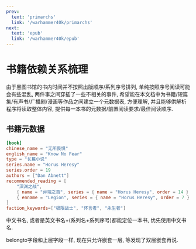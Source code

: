 ```yaml
---
prev:
  text: 'primarchs'
  link: '/warhammer40k/primarchs'
next:
  text: 'epub'
  link: '/warhammer40k/epub'
---
```


# 书籍依赖关系梳理

由于黑图书馆的书内时间并不按照出版顺序/系列序号排列, 单纯按照序号阅读可能会有些混乱, 两件事之间穿插了一些不相关的事件, 希望能在本文档中为书籍/短篇集/有声书/广播剧/漫画等作品之间建立一个元数据表, 方便理解, 并且能够供解析程序将读取整体内容, 提供每一本书的元数据/前置阅读要求/最佳阅读顺序.

## 书籍元数据

``` toml
[book]
chinese_name = "无所畏惧"
english_name = "Know No Fear"
type = "长篇小说"
series.name = "Horus Heresy"
series.order = 19
authors = ["Dan Abnett"]
recommended_reading = [
    "深渊之战",
    { name = "异端之首", series = { name = "Horus Heresy", order = 14 } },
    { enname = "Legion", series = { name = "Horus Heresy", order = 7 } },
]
faction_keywords=["极限战士", "怀言者", "永生者"]
```

中文书名, 或者是英文书名+(系列名+系列序号)都能定位一本书, 优先使用中文书名.

belongto字段和上层字段一样, 现在只允许嵌套一层, 等发现了双层嵌套再说.
